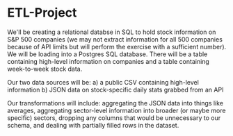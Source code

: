 # ETL-Project

We'll be creating a relational databse in SQL to hold stock information on S&P 500 companies (we may not extract information for all 500 companies because of API limits but will perform the exercise with a sufficient number). We will be loading into a Postgres SQL database. There will be a table containing high-level information on companies and a table containing week-to-week stock data.

Our two data sources will be:
a) a public CSV containing high-level information
b) JSON data on stock-specific daily stats grabbed from an API

Our transformations will include: aggregating the JSON data into things like averages, aggregating sector-level information into broader (or maybe more specific) sectors, dropping any columns that would be unnecessary to our schema, and dealing with partially filled rows in the dataset.
